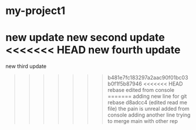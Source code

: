 # my-project1
new update
new second update
<<<<<<< HEAD
new fourth update
=======
new third update
>>>>>>> b481e7fc183297a2aac90f01bc03b0f1f5b87946
<<<<<<< HEAD
rebase edited from console
=======
adding new line for git rebase
>>>>>>> d8adcc4 (edited read me file)
the pain is unreal
added from console
adding another line
trying to merge main with other rep
